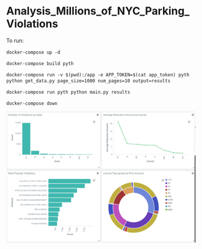 # Analysis_Millions_of_NYC_Parking_Violations

To run:

```
docker-compose up -d
```


```
docker-compose build pyth
```

```
docker-compose run -v $(pwd):/app -e APP_TOKEN=$(cat app_token) pyth python get_data.py page_size=1000 num_pages=10 output=results
```

```
docker-compose run pyth python main.py results
```


```
docker-compose down
```
![ScreenShot](https://github.com/xianchen2/Analysis_Millions_of_NYC_Parking_Violations/blob/master/%20Kibana%20-%20localhost.png)

